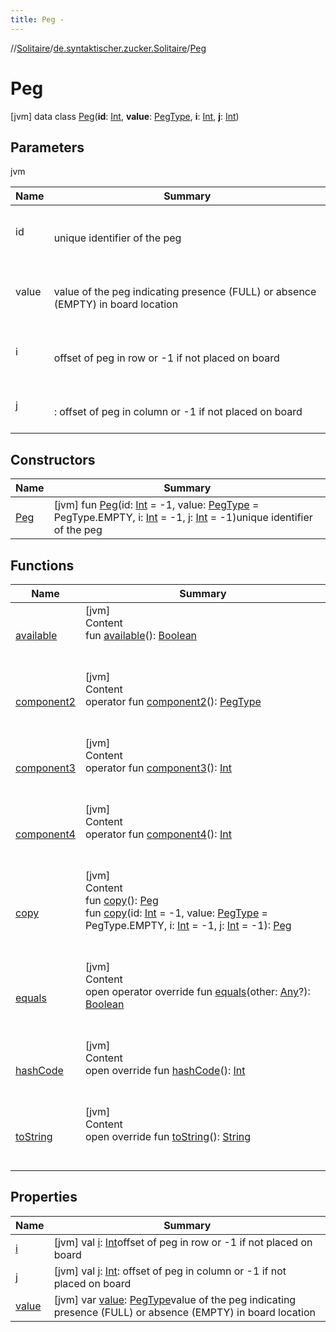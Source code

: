 ```yaml
---
title: Peg -
---
```

//[Solitaire](../../index.md)/[de.syntaktischer.zucker.Solitaire](../index.md)/[Peg](index.md)



# Peg  
 [jvm] data class [Peg](index.md)(**id**: [Int](https://kotlinlang.org/api/latest/jvm/stdlib/kotlin/-int/index.html), **value**: [PegType](../-peg-type/index.md), **i**: [Int](https://kotlinlang.org/api/latest/jvm/stdlib/kotlin/-int/index.html), **j**: [Int](https://kotlinlang.org/api/latest/jvm/stdlib/kotlin/-int/index.html))   


## Parameters  
  
jvm  
  
|  Name|  Summary| 
|---|---|
| <a name="de.syntaktischer.zucker.Solitaire/Peg///PointingToDeclaration/"></a>id| <a name="de.syntaktischer.zucker.Solitaire/Peg///PointingToDeclaration/"></a><br><br>unique identifier of the peg<br><br>
| <a name="de.syntaktischer.zucker.Solitaire/Peg///PointingToDeclaration/"></a>value| <a name="de.syntaktischer.zucker.Solitaire/Peg///PointingToDeclaration/"></a><br><br>value of the peg indicating presence (FULL) or absence (EMPTY) in board location<br><br>
| <a name="de.syntaktischer.zucker.Solitaire/Peg///PointingToDeclaration/"></a>i| <a name="de.syntaktischer.zucker.Solitaire/Peg///PointingToDeclaration/"></a><br><br>offset of peg in row or -1 if not placed on board<br><br>
| <a name="de.syntaktischer.zucker.Solitaire/Peg///PointingToDeclaration/"></a>j| <a name="de.syntaktischer.zucker.Solitaire/Peg///PointingToDeclaration/"></a><br><br>: offset of peg in column or -1 if not placed on board<br><br>
  


## Constructors  
  
|  Name|  Summary| 
|---|---|
| <a name="de.syntaktischer.zucker.Solitaire/Peg/Peg/#kotlin.Int#de.syntaktischer.zucker.Solitaire.PegType#kotlin.Int#kotlin.Int/PointingToDeclaration/"></a>[Peg](-peg.md)| <a name="de.syntaktischer.zucker.Solitaire/Peg/Peg/#kotlin.Int#de.syntaktischer.zucker.Solitaire.PegType#kotlin.Int#kotlin.Int/PointingToDeclaration/"></a> [jvm] fun [Peg](-peg.md)(id: [Int](https://kotlinlang.org/api/latest/jvm/stdlib/kotlin/-int/index.html) = -1, value: [PegType](../-peg-type/index.md) = PegType.EMPTY, i: [Int](https://kotlinlang.org/api/latest/jvm/stdlib/kotlin/-int/index.html) = -1, j: [Int](https://kotlinlang.org/api/latest/jvm/stdlib/kotlin/-int/index.html) = -1)unique identifier of the peg   <br>


## Functions  
  
|  Name|  Summary| 
|---|---|
| <a name="de.syntaktischer.zucker.Solitaire/Peg/available/#/PointingToDeclaration/"></a>[available](available.md)| <a name="de.syntaktischer.zucker.Solitaire/Peg/available/#/PointingToDeclaration/"></a>[jvm]  <br>Content  <br>fun [available](available.md)(): [Boolean](https://kotlinlang.org/api/latest/jvm/stdlib/kotlin/-boolean/index.html)  <br><br><br>
| <a name="de.syntaktischer.zucker.Solitaire/Peg/component2/#/PointingToDeclaration/"></a>[component2](component2.md)| <a name="de.syntaktischer.zucker.Solitaire/Peg/component2/#/PointingToDeclaration/"></a>[jvm]  <br>Content  <br>operator fun [component2](component2.md)(): [PegType](../-peg-type/index.md)  <br><br><br>
| <a name="de.syntaktischer.zucker.Solitaire/Peg/component3/#/PointingToDeclaration/"></a>[component3](component3.md)| <a name="de.syntaktischer.zucker.Solitaire/Peg/component3/#/PointingToDeclaration/"></a>[jvm]  <br>Content  <br>operator fun [component3](component3.md)(): [Int](https://kotlinlang.org/api/latest/jvm/stdlib/kotlin/-int/index.html)  <br><br><br>
| <a name="de.syntaktischer.zucker.Solitaire/Peg/component4/#/PointingToDeclaration/"></a>[component4](component4.md)| <a name="de.syntaktischer.zucker.Solitaire/Peg/component4/#/PointingToDeclaration/"></a>[jvm]  <br>Content  <br>operator fun [component4](component4.md)(): [Int](https://kotlinlang.org/api/latest/jvm/stdlib/kotlin/-int/index.html)  <br><br><br>
| <a name="de.syntaktischer.zucker.Solitaire/Peg/copy/#/PointingToDeclaration/"></a>[copy](copy.md)| <a name="de.syntaktischer.zucker.Solitaire/Peg/copy/#/PointingToDeclaration/"></a>[jvm]  <br>Content  <br>fun [copy](copy.md)(): [Peg](index.md)  <br>fun [copy](copy.md)(id: [Int](https://kotlinlang.org/api/latest/jvm/stdlib/kotlin/-int/index.html) = -1, value: [PegType](../-peg-type/index.md) = PegType.EMPTY, i: [Int](https://kotlinlang.org/api/latest/jvm/stdlib/kotlin/-int/index.html) = -1, j: [Int](https://kotlinlang.org/api/latest/jvm/stdlib/kotlin/-int/index.html) = -1): [Peg](index.md)  <br><br><br>
| <a name="kotlin/Any/equals/#kotlin.Any?/PointingToDeclaration/"></a>[equals](../-undoable-command/index.md#%5Bkotlin%2FAny%2Fequals%2F%23kotlin.Any%3F%2FPointingToDeclaration%2F%5D%2FFunctions%2F-850997695)| <a name="kotlin/Any/equals/#kotlin.Any?/PointingToDeclaration/"></a>[jvm]  <br>Content  <br>open operator override fun [equals](../-undoable-command/index.md#%5Bkotlin%2FAny%2Fequals%2F%23kotlin.Any%3F%2FPointingToDeclaration%2F%5D%2FFunctions%2F-850997695)(other: [Any](https://kotlinlang.org/api/latest/jvm/stdlib/kotlin/-any/index.html)?): [Boolean](https://kotlinlang.org/api/latest/jvm/stdlib/kotlin/-boolean/index.html)  <br><br><br>
| <a name="kotlin/Any/hashCode/#/PointingToDeclaration/"></a>[hashCode](../-undoable-command/index.md#%5Bkotlin%2FAny%2FhashCode%2F%23%2FPointingToDeclaration%2F%5D%2FFunctions%2F-850997695)| <a name="kotlin/Any/hashCode/#/PointingToDeclaration/"></a>[jvm]  <br>Content  <br>open override fun [hashCode](../-undoable-command/index.md#%5Bkotlin%2FAny%2FhashCode%2F%23%2FPointingToDeclaration%2F%5D%2FFunctions%2F-850997695)(): [Int](https://kotlinlang.org/api/latest/jvm/stdlib/kotlin/-int/index.html)  <br><br><br>
| <a name="de.syntaktischer.zucker.Solitaire/Peg/toString/#/PointingToDeclaration/"></a>[toString](to-string.md)| <a name="de.syntaktischer.zucker.Solitaire/Peg/toString/#/PointingToDeclaration/"></a>[jvm]  <br>Content  <br>open override fun [toString](to-string.md)(): [String](https://kotlinlang.org/api/latest/jvm/stdlib/kotlin/-string/index.html)  <br><br><br>


## Properties  
  
|  Name|  Summary| 
|---|---|
| <a name="de.syntaktischer.zucker.Solitaire/Peg/i/#/PointingToDeclaration/"></a>[i](i.md)| <a name="de.syntaktischer.zucker.Solitaire/Peg/i/#/PointingToDeclaration/"></a> [jvm] val [i](i.md): [Int](https://kotlinlang.org/api/latest/jvm/stdlib/kotlin/-int/index.html)offset of peg in row or -1 if not placed on board   <br>
| <a name="de.syntaktischer.zucker.Solitaire/Peg/j/#/PointingToDeclaration/"></a>[j](j.md)| <a name="de.syntaktischer.zucker.Solitaire/Peg/j/#/PointingToDeclaration/"></a> [jvm] val [j](j.md): [Int](https://kotlinlang.org/api/latest/jvm/stdlib/kotlin/-int/index.html): offset of peg in column or -1 if not placed on board   <br>
| <a name="de.syntaktischer.zucker.Solitaire/Peg/value/#/PointingToDeclaration/"></a>[value](value.md)| <a name="de.syntaktischer.zucker.Solitaire/Peg/value/#/PointingToDeclaration/"></a> [jvm] var [value](value.md): [PegType](../-peg-type/index.md)value of the peg indicating presence (FULL) or absence (EMPTY) in board location   <br>

